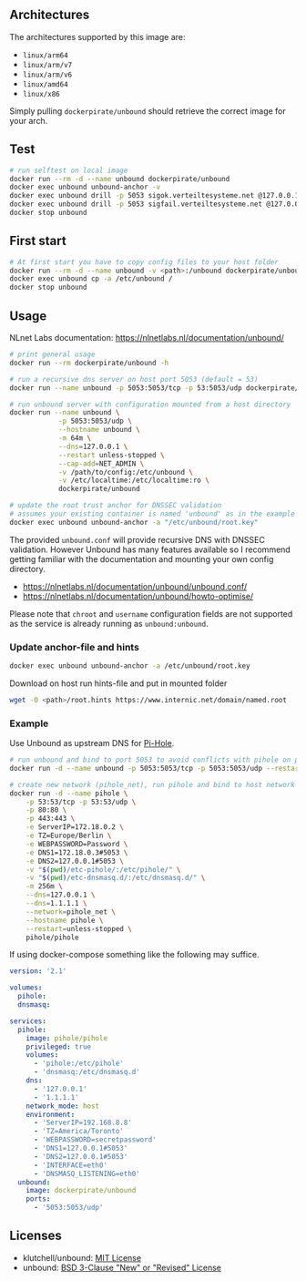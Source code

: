 ## Architectures

The architectures supported by this image are:

- `linux/arm64`
- `linux/arm/v7`
- `linux/arm/v6`
- `linux/amd64`
- `linux/x86`

Simply pulling `dockerpirate/unbound` should retrieve the correct image for your arch.

## Test

```bash
# run selftest on local image
docker run --rm -d --name unbound dockerpirate/unbound
docker exec unbound unbound-anchor -v
docker exec unbound drill -p 5053 sigok.verteiltesysteme.net @127.0.0.1
docker exec unbound drill -p 5053 sigfail.verteiltesysteme.net @127.0.0.1
docker stop unbound
```
## First start
```bash
# At first start you have to copy config files to your host folder
docker run --rm -d --name unbound -v <path>:/unbound dockerpirate/unbound
docker exec unbound cp -a /etc/unbound /
docker stop unbound
```

## Usage

NLnet Labs documentation: <https://nlnetlabs.nl/documentation/unbound/>

```bash
# print general usage
docker run --rm dockerpirate/unbound -h

# run a recursive dns server on host port 5053 (default = 53)
docker run --name unbound -p 5053:5053/tcp -p 53:5053/udp dockerpirate/unbound

# run unbound server with configuration mounted from a host directory
docker run --name unbound \
            -p 5053:5053/udp \
            --hostname unbound \
            -m 64m \
            --dns=127.0.0.1 \
            --restart unless-stopped \
            --cap-add=NET_ADMIN \
            -v /path/to/config:/etc/unbound \
            -v /etc/localtime:/etc/localtime:ro \
            dockerpirate/unbound

# update the root trust anchor for DNSSEC validation
# assumes your existing container is named 'unbound' as in the example above
docker exec unbound unbound-anchor -a "/etc/unbound/root.key"
```

The provided `unbound.conf` will provide recursive DNS with DNSSEC validation.
However Unbound has many features available so I recommend getting familiar with the documentation and mounting your own config directory.

- <https://nlnetlabs.nl/documentation/unbound/unbound.conf/>
- <https://nlnetlabs.nl/documentation/unbound/howto-optimise/>

Please note that `chroot` and `username` configuration fields are not supported as the service is already running as `unbound:unbound`.

### Update anchor-file and hints

```bash
docker exec unbound unbound-anchor -a /etc/unbound/root.key
```
Download on host run hints-file and put in mounted folder
```bash
wget -O <path>/root.hints https://www.internic.net/domain/named.root
```

### Example

Use Unbound as upstream DNS for [Pi-Hole](https://pi-hole.net/).

```bash
# run unbound and bind to port 5053 to avoid conflicts with pihole on port 53
docker run -d --name unbound -p 5053:5053/tcp -p 5053:5053/udp --restart=unless-stopped dockerpirate/unbound

# create new network (pihole_net), run pihole and bind to host network stack with 172.18.0.2:5053 (unbound) as DNS1/DNS2
docker run -d --name pihole \
    -p 53:53/tcp -p 53:53/udp \
    -p 80:80 \
    -p 443:443 \
    -e ServerIP=172.18.0.2 \
    -e TZ=Europe/Berlin \
    -e WEBPASSWORD=Password \
    -e DNS1=172.18.0.3#5053 \
    -e DNS2=127.0.0.1#5053 \
    -v "$(pwd)/etc-pihole/:/etc/pihole/" \
    -v "$(pwd)/etc-dnsmasq.d/:/etc/dnsmasq.d/" \
    -m 256m \
    --dns=127.0.0.1 \
    --dns=1.1.1.1 \
    --network=pihole_net \
    --hostname pihole \
    --restart=unless-stopped \
    pihole/pihole
```

If using docker-compose something like the following may suffice.

```yaml
version: '2.1'

volumes:
  pihole:
  dnsmasq:

services:
  pihole:
    image: pihole/pihole
    privileged: true
    volumes:
      - 'pihole:/etc/pihole'
      - 'dnsmasq:/etc/dnsmasq.d'
    dns:
      - '127.0.0.1'
      - '1.1.1.1'
    network_mode: host
    environment:
      - 'ServerIP=192.168.8.8'
      - 'TZ=America/Toronto'
      - 'WEBPASSWORD=secretpassword'
      - 'DNS1=127.0.0.1#5053'
      - 'DNS2=127.0.0.1#5053'
      - 'INTERFACE=eth0'
      - 'DNSMASQ_LISTENING=eth0'
  unbound:
    image: dockerpirate/unbound
    ports:
      - '5053:5053/udp'
```

## Licenses

- klutchell/unbound: [MIT License](https://gitlab.com/klutchell/unbound/blob/master/LICENSE)
- unbound: [BSD 3-Clause "New" or "Revised" License](https://github.com/NLnetLabs/unbound/blob/master/LICENSE)

